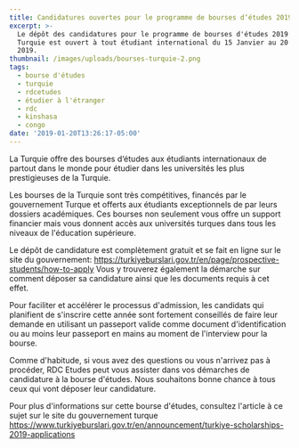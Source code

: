 ```yaml
---
title: Candidatures ouvertes pour le programme de bourses d‘études 2019 en Turquie.
excerpt: >-
  Le dépôt des candidatures pour le programme de bourses d'études 2019 en
  Turquie est ouvert à tout étudiant international du 15 Janvier au 20 Février
  2019.
thumbnail: /images/uploads/bourses-turquie-2.png
tags:
  - bourse d'études
  - turquie
  - rdcetudes
  - étudier à l'étranger
  - rdc
  - kinshasa
  - congo
date: '2019-01-20T13:26:17-05:00'
---
```

La Turquie offre des bourses d‘études aux étudiants internationaux de partout dans le monde pour étudier dans les universités les plus prestigieuses de la Turquie.

Les bourses de la Turquie sont très compétitives, financés par le gouvernement Turque et offerts aux étudiants exceptionnels de par leurs dossiers académiques. Ces bourses non seulement vous offre un support financier mais vous donnent accès aux universités turques dans tous les niveaux de l'éducation supérieure.

Le dépôt de candidature est complètement gratuit et se fait en ligne sur le site du gouvernement: <a href="https://turkiyeburslari.gov.tr/en/page/prospective-students/how-to-apply" target="_blank" rel="nofollow noopener">https://turkiyeburslari.gov.tr/en/page/prospective-students/how-to-apply</a>
Vous y trouverez également la démarche sur comment déposer sa candidature ainsi que les documents requis à cet effet.

Pour faciliter et accélérer le processus d'admission, les candidats qui planifient de s'inscrire cette année sont fortement conseillés de faire leur demande en utilisant un passeport valide comme document d'identification ou au moins leur passeport en mains au moment de l'interview pour la bourse.

Comme d'habitude, si vous avez des questions ou vous n'arrivez pas à procéder, RDC Etudes peut vous assister dans vos démarches de candidature à la bourse d'études. Nous souhaitons bonne chance à tous ceux qui vont déposer leur candidature.

Pour plus d'informations sur cette bourse d'études, consultez l'article à ce sujet sur le site du gouvernement turque <a href="https://www.turkiyeburslari.gov.tr/en/announcement/turkiye-scholarships-2019-applications" target="_blank" rel="nofollow noopener">https://www.turkiyeburslari.gov.tr/en/announcement/turkiye-scholarships-2019-applications</a>
